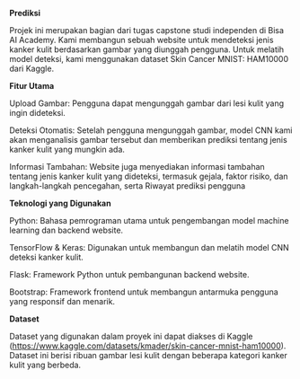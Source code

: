 **Prediksi**

Projek ini merupakan bagian dari tugas capstone studi independen di Bisa AI Academy. Kami membangun sebuah website untuk mendeteksi jenis kanker kulit berdasarkan gambar yang diunggah pengguna. Untuk melatih model deteksi, kami menggunakan dataset Skin Cancer MNIST: HAM10000 dari Kaggle.

**Fitur Utama**

Upload Gambar: Pengguna dapat mengunggah gambar dari lesi kulit yang ingin dideteksi.

Deteksi Otomatis: Setelah pengguna mengunggah gambar, model CNN kami akan menganalisis gambar tersebut dan memberikan prediksi tentang jenis kanker kulit yang mungkin ada.

Informasi Tambahan: Website juga menyediakan informasi tambahan tentang jenis kanker kulit yang dideteksi, termasuk gejala, faktor risiko, dan langkah-langkah pencegahan, serta Riwayat prediksi pengguna

**Teknologi yang Digunakan**

Python: Bahasa pemrograman utama untuk pengembangan model machine learning dan backend website.

TensorFlow & Keras: Digunakan untuk membangun dan melatih model CNN deteksi kanker kulit.

Flask: Framework Python untuk pembangunan backend website.

Bootstrap: Framework frontend untuk membangun antarmuka pengguna yang responsif dan menarik.

**Dataset**

Dataset yang digunakan dalam proyek ini dapat diakses di Kaggle (https://www.kaggle.com/datasets/kmader/skin-cancer-mnist-ham10000). Dataset ini berisi ribuan gambar lesi kulit dengan beberapa kategori kanker kulit yang berbeda.
